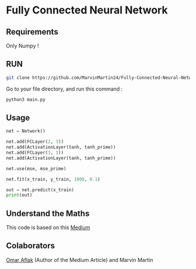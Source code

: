 # Fully Connected Neural Network
## Requirements
Only Numpy !

## RUN
```bash
git clone https://github.com/MarvinMartin24/Fully-Connected-Neural-Network.git
```
Go to your file directory, and run this command :
```bash
python3 main.py
```
## Usage
```python
net = Network()

net.add(FCLayer(2, 3))
net.add(ActivationLayer(tanh, tanh_prime))
net.add(FCLayer(3, 1))
net.add(ActivationLayer(tanh, tanh_prime))

net.use(mse, mse_prime)

net.fit(x_train, y_train, 1000, 0.1)

out = net.predict(x_train)
print(out)
```
## Understand the Maths

This code is  based on this [Medium](https://medium.com/datadriveninvestor/math-neural-network-from-scratch-in-python-d6da9f29ce65)

## Colaborators
[Omar Aflak](https://github.com/OmarAflak) (Author of the Medium Article)
and Marvin Martin
